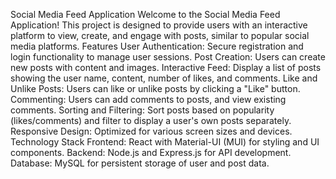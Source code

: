 Social Media Feed Application
Welcome to the Social Media Feed Application! This project is designed to provide users with an interactive platform to view, create, and engage with posts, similar to popular social media platforms.
Features
User Authentication: Secure registration and login functionality to manage user sessions.
Post Creation: Users can create new posts with content and images.
Interactive Feed: Display a list of posts showing the user name, content, number of likes, and comments.
Like and Unlike Posts: Users can like or unlike posts by clicking a "Like" button.
Commenting: Users can add comments to posts, and view existing comments.
Sorting and Filtering: Sort posts based on popularity (likes/comments) and filter to display a user's own posts separately.
Responsive Design: Optimized for various screen sizes and devices.
Technology Stack
Frontend: React with Material-UI (MUI) for styling and UI components.
Backend: Node.js and Express.js for API development.
Database: MySQL for persistent storage of user and post data.
